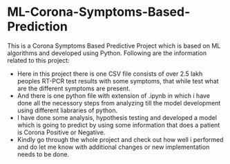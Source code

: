 # ML-Corona-Symptoms-Based-Prediction
 This is a Corona Symptoms Based Predictive Project which is based on ML algorithms and developed using Python.
 Following are the information related to this project:
 
 - Here in this project there is one CSV file consists of over 2.5 lakh peoples RT-PCR test results with some symptoms, that while test what are the different symptoms are present.
 - And there is one python file with extension of .ipynb in which i have done all the necessory steps from analyzing till the model development using different liabraries of python.
 - I have done some analysis, hypothesis testing and developed a model which is going to predict by using some information that does a patient is Corona Positive or Negative.
 - Kindly go through the whole project and check out how well i performed and do let me know with additional changes or new implementation needs to be done.
